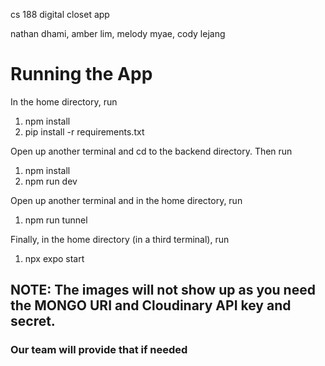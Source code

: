 cs 188 digital closet app

nathan dhami, amber lim, melody myae, cody lejang

# Running the App

In the home directory, run
   1. npm install
   2. pip install -r requirements.txt

Open up another terminal and cd to the backend directory. Then run
   1. npm install
   2. npm run dev

Open up another terminal and in the home directory, run
   1. npm run tunnel

Finally, in the home directory (in a third terminal), run
   1. npx expo start

## NOTE: The images will not show up as you need the MONGO URI and Cloudinary API key and secret.
### Our team will provide that if needed